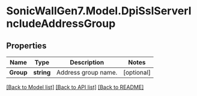 # SonicWallGen7.Model.DpiSslServerIncludeAddressGroup

## Properties

Name | Type | Description | Notes
------------ | ------------- | ------------- | -------------
**Group** | **string** | Address group name. | [optional] 

[[Back to Model list]](../README.md#documentation-for-models) [[Back to API list]](../README.md#documentation-for-api-endpoints) [[Back to README]](../README.md)

